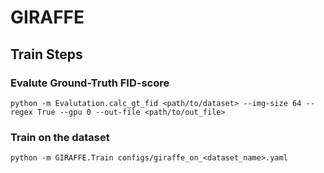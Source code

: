# GIRAFFE

## Train Steps

### Evalute Ground-Truth FID-score

```shell
python -m Evalutation.calc_gt_fid <path/to/dataset> --img-size 64 --regex True --gpu 0 --out-file <path/to/out_file> 
```

### Train on the dataset

```shell
python -m GIRAFFE.Train configs/giraffe_on_<dataset_name>.yaml
```
